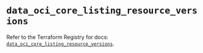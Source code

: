 # `data_oci_core_listing_resource_versions`

Refer to the Terraform Registry for docs: [`data_oci_core_listing_resource_versions`](https://registry.terraform.io/providers/oracle/oci/6.18.0/docs/data-sources/core_listing_resource_versions).
